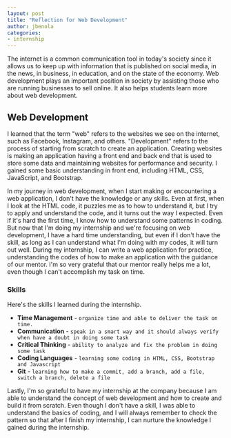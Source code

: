 ```yaml
---
layout: post
title: "Reflection for Web Development"
author: jbenola
categories:
- internship
---
```


The internet is a common communication tool in today's society since it allows us to keep up with information that is published on social media, in the news, in business, in education, and on the state of the economy. Web development plays an important position in society by assisting those who are running businesses to sell online. It also helps students learn more about web development.

## Web Development

I learned that the term "web" refers to the websites we see on the internet, such as Facebook, Instagram, and others. "Development" refers to the process of starting from scratch to create an application. Creating websites is making an application having a front end and back end that is used to store some data and maintaining websites for performance and security. I gained some basic understanding in front end, including HTML, CSS, JavaScript, and Bootstrap.

In my journey in web development, when I start making or encountering a web application, I don't have the knowledge or any skills. Even at first, when I look at the HTML code, it puzzles me as to how to understand it, but I try to apply and understand the code, and it turns out the way I expected. Even if it's hard the first time, I know how to understand some patterns in coding. But now that I'm doing my internship and we're focusing on web development, I have a hard time understanding, but even if I don't have the skill, as long as I can understand what I'm doing with my codes, it will turn out well. During my internship, I can write a web application for practice, understanding the codes of how to make an application with the guidance of our mentor. I'm so very grateful that our mentor really helps me a lot, even though I can't accomplish my task on time.

### Skills

Here's the skills I learned during the internship.

- **Time Management** - `organize time and able to deliver the task on time.`
- **Communication** - `speak in a smart way and it should always verify when have a doubt in doing some task`
- **Critical Thinking** - `ability to analyze and fix the problem in doing some task`
- **Coding Languages** - `learning some coding in HTML, CSS, Bootstrap and Javascript`
- **Git** - `learning how to make a commit, add a branch, add a file, switch a branch, delete a file`

Lastly, I'm so grateful to have my internship at the company because I am able to understand the concept of web development and how to create and build it from scratch. Even though I don't have a skill, I was able to understand the basics of coding, and I will always remember to check the pattern so that after I finish my internship, I can nurture the knowledge I gained during the internship.
